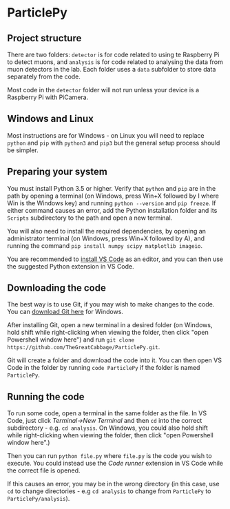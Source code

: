 # ParticlePy

## Project structure

There are two folders: `detector` is for code related to using te Raspberry Pi to detect muons, and `analysis` is for code related to analysing the data from muon detectors in the lab. Each folder uses a `data` subfolder to store data separately from the code.

Most code in the `detector` folder will not run unless your device is a Raspberry Pi with PiCamera.

## Windows and Linux

Most instructions are for Windows - on Linux you will need to replace `python` and `pip` with `python3` and `pip3` but the general setup process should be simpler.

## Preparing your system

You must install Python 3.5 or higher. Verify that `python` and `pip` are in the path by opening a terminal (on Windows, press Win+X followed by I where Win is the Windows key) and running `python --version` and `pip freeze`. If either command causes an error, add the Python installation folder and its `Scripts` subdirectory to the path and open a new terminal.

You will also need to install the required dependencies, by opening an administrator terminal (on Windows, press Win+X followed by A), and running the command `pip install numpy scipy matplotlib imageio`. 

You are recommended to [install VS Code](https://code.visualstudio.com/Download) as an editor, and you can then use the suggested Python extension in VS Code.

## Downloading the code

The best way is to use Git, if you may wish to make changes to the code. You can [download Git here](https://git-scm.com/download/win) for Windows. 

After installing Git, open a new terminal in a desired folder (on Windows, hold shift while right-clicking when viewing the folder, then click "open Powershell window here") and run `git clone https://github.com/TheGreatCabbage/ParticlePy.git`. 

Git will create a folder and download the code into it. You can then open VS Code in the folder by running `code ParticlePy` if the folder is named `ParticlePy`.

## Running the code

To run some code, open a terminal in the same folder as the file. In VS Code, just click *Terminal->New Terminal* and then `cd` into the correct subdirectory - e.g. `cd analysis`. On Windows, you could also hold shift while right-clicking when viewing the folder, then click "open Powershell window here".)

Then you can run `python file.py` where `file.py` is the code you wish to execute. You could instead use the *Code runner* extension in VS Code while the correct file is opened.

If this causes an error, you may be in the wrong directory (in this case, use `cd` to change directories - e.g `cd analysis` to change from `ParticlePy` to `ParticlePy/analysis`).
